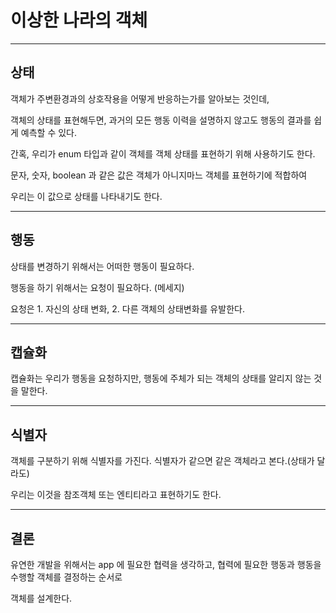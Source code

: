 # 이상한 나라의 객체

---

## 상태

객체가 주변환경과의 상호작용을 어떻게 반응하는가를 알아보는 것인데, 

객체의 상태를 표현해두면, 과거의 모든 행동 이력을 설명하지 않고도 행동의 결과를 쉽게 예측할 수 있다. 

간혹, 우리가 enum 타입과 같이 객체를 객체 상태를 표현하기 위해 사용하기도 한다.

문자, 숫자, boolean 과 같은 값은 객체가 아니지마느 객체를 표현하기에 적합하여

우리는 이 값으로 상태를 나타내기도 한다. 

---

## 행동

상태를 변경하기 위해서는 어떠한 행동이 필요하다. 

행동을 하기 위해서는 요청이 필요하다. (메세지)

요청은 1. 자신의 상태 변화, 2. 다른 객체의 상태변화를 유발한다.

---

## 캡슐화

캡슐화는 우리가 행동을 요청하지만, 행동에 주체가 되는 객체의 상태를 알리지 않는 것을 말한다. 

---

## 식별자

객체를 구분하기 위해 식별자를 가진다. 식별자가 같으면 같은 객체라고 본다.(상태가 달라도)

우리는 이것을 참조객체 또는 엔티티라고 표현하기도 한다. 

---

## 결론

유연한 개발을 위해서는 app 에 필요한 협력을 생각하고, 협력에 필요한 행동과 행동을 수행할 객체를 결정하는 순서로

객체를 설계한다. 

